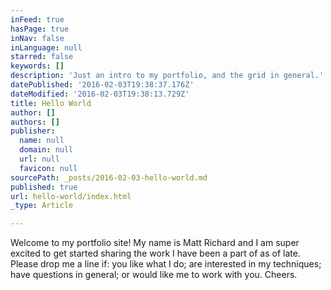 ```yaml
---
inFeed: true
hasPage: true
inNav: false
inLanguage: null
starred: false
keywords: []
description: 'Just an intro to my portfolio, and the grid in general.'
datePublished: '2016-02-03T19:38:37.176Z'
dateModified: '2016-02-03T19:38:13.729Z'
title: Hello World
author: []
authors: []
publisher:
  name: null
  domain: null
  url: null
  favicon: null
sourcePath: _posts/2016-02-03-hello-world.md
published: true
url: hello-world/index.html
_type: Article

---
```

Welcome to my portfolio site! My name is Matt Richard and I am super excited to get started sharing the work I have been a part of as of late. Please drop me a line if: you like what I do; are interested in my techniques; have questions in general; or would like me to work with you. Cheers.